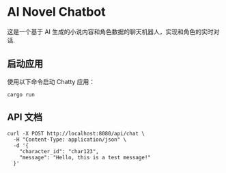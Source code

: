 # AI Novel Chatbot

这是一个基于 AI 生成的小说内容和角色数据的聊天机器人，实现和角色的实时对话.


## 启动应用

使用以下命令启动 Chatty 应用：
```
cargo run
```

## API 文档

```
curl -X POST http://localhost:8080/api/chat \
  -H "Content-Type: application/json" \
  -d '{
    "character_id": "char123",
    "message": "Hello, this is a test message!"
  }'
```